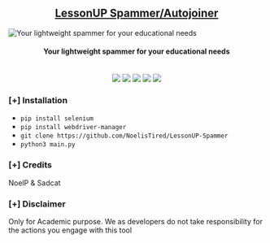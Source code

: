 <h2 align="center"><u>LessonUP Spammer/Autojoiner</u></h2>

![Your lightweight spammer for your educational needs](images/logo.png)
<h4 align="center"> Your lightweight spammer for your educational needs </h4>

<p align="center">
<br>
    <img src="https://img.shields.io/badge/Author-NoelP-magenta?style=flat-square">
    <img src="https://img.shields.io/badge/Open%20Source-Yes-orange?style=flat-square">
    <img src="https://img.shields.io/badge/Maintained-Yes-cyan?style=flat-square">
    <img src="https://img.shields.io/badge/Made%20In-Selenium-green?style=flat-square">
    <img src="https://img.shields.io/badge/Written%20In-Python-blue?style=flat-square">
</p>

### [+] Installation
 - `pip install selenium`
 - `pip install webdriver-manager`
 - `git clone https://github.com/NoelisTired/LessonUP-Spammer`
 - `python3 main.py`

### [+] Credits 
 NoelP & Sadcat

### [+] Disclaimer 
Only for Academic purpose. We as developers do not take responsibility for the actions you engage with this tool

